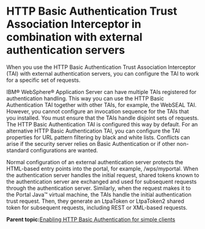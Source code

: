 # HTTP Basic Authentication Trust Association Interceptor in combination with external authentication servers

When you use the HTTP Basic Authentication Trust Association Interceptor \(TAI\) with external authentication servers, you can configure the TAI to work for a specific set of requests.

IBM® WebSphere® Application Server can have multiple TAIs registered for authentication handling. This way you can use the HTTP Basic Authentication TAI together with other TAIs, for example, the WebSEAL TAI. However, you cannot configure an invocation sequence for the TAIs that you installed. You must ensure that the TAIs handle disjoint sets of requests. The HTTP Basic Authentication TAI is configured this way by default. For an alternative HTTP Basic Authentication TAI, you can configure the TAI properties for URL pattern filtering by black and white lists. Conflicts can arise if the security server relies on Basic Authentication or if other non-standard configurations are wanted.

Normal configuration of an external authentication server protects the HTML-based entry points into the portal, for example, /wps/myportal. When the authentication server handles the initial request, shared tokens known to the authentication server are exchanged and used for subsequent requests through the authentication server. Similarly, when the request makes it to the Portal Java™ virtual machine, the TAIs handle the initial authentication trust request. Then, they generate an LtpaToken or LtpaToken2 shared token for subsequent requests, including REST or XML-based requests.

**Parent topic:**[Enabling HTTP Basic Authentication for simple clients](../security/tait_nbl_hba4sc.md)

